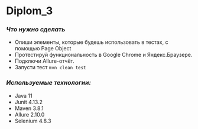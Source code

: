 # Diplom_3
### _Что нужно сделать_
* Опиши элементы, которые будешь использовать в тестах, с помощью Page Object
* Протестируй функциональность в Google Chrome и Яндекс.Браузере.
* Подключи Allure-отчёт.
* Запусти тест `mvn clean test`

### _Используемые технологии:_
* Java 11
* Junit 4.13.2
* Maven 3.8.1
* Allure 2.10.0
* Selenium 4.8.3
